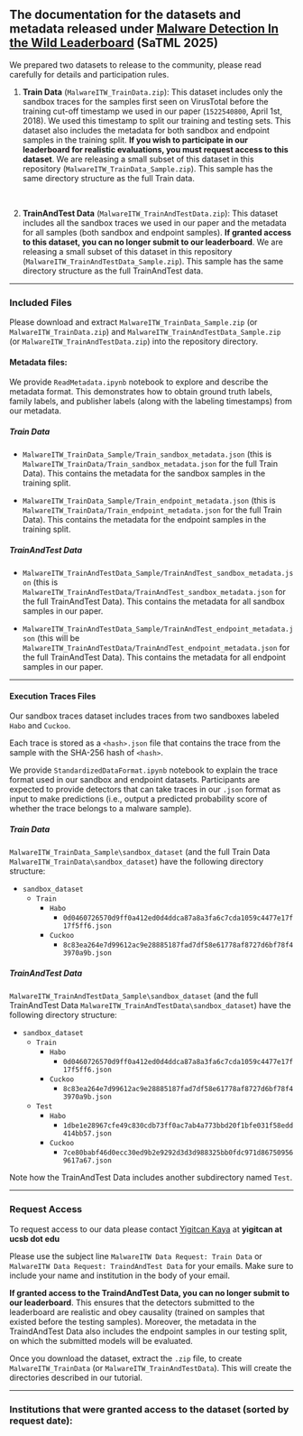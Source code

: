 ## The documentation for the datasets and metadata released under  **[Malware Detection In the Wild Leaderboard](https://malwaredetectioninthewild.github.io/)** (SaTML 2025)

We prepared two datasets to release to the community, please read carefully for details and participation rules.

1. **Train Data** (`MalwareITW_TrainData.zip`): This dataset includes only the sandbox traces for the samples first seen on VirusTotal before the training cut-off timestamp we used in our paper (`1522540800`, April 1st, 2018). We used this timestamp to split our training and testing sets. This dataset also includes the metadata for both sandbox and endpoint samples in the training split. **If you wish to participate in our leaderboard for realistic evaluations, you must request access to this dataset**. We are releasing a small subset of this dataset in this repository (`MalwareITW_TrainData_Sample.zip`). This sample has the same directory structure as the full Train data.

<br>

2. **TrainAndTest Data** (`MalwareITW_TrainAndTestData.zip`): This dataset includes all the sandbox traces we used in our paper and the metadata for all samples (both sandbox and endpoint samples). **If granted access to this dataset, you can no longer submit to our leaderboard**. We are releasing a small subset of this dataset in this repository (`MalwareITW_TrainAndTestData_Sample.zip`). This sample has the same directory structure as the full TrainAndTest data.

---

### Included Files

Please download and extract `MalwareITW_TrainData_Sample.zip` (or `MalwareITW_TrainData.zip`) and  `MalwareITW_TrainAndTestData_Sample.zip` (or `MalwareITW_TrainAndTestData.zip`) into the repository directory.

#### Metadata files:

We provide `ReadMetadata.ipynb` notebook to explore and describe the metadata format. This demonstrates how to obtain ground truth labels, family labels, and publisher labels (along with the labeling timestamps) from our metadata.

##### **Train Data**

* `MalwareITW_TrainData_Sample/Train_sandbox_metadata.json` (this is `MalwareITW_TrainData/Train_sandbox_metadata.json` for the full Train Data). This contains the metadata for the sandbox samples in the training split.

* `MalwareITW_TrainData_Sample/Train_endpoint_metadata.json` (this is `MalwareITW_TrainData/Train_endpoint_metadata.json` for the full Train Data). This contains the metadata for the endpoint samples in the training split.

##### **TrainAndTest Data**

* `MalwareITW_TrainAndTestData_Sample/TrainAndTest_sandbox_metadata.json` (this is `MalwareITW_TrainAndTestData/TrainAndTest_sandbox_metadata.json` for the full TrainAndTest Data). This contains the metadata for all sandbox samples in our paper.

* `MalwareITW_TrainAndTestData_Sample/TrainAndTest_endpoint_metadata.json` (this will be `MalwareITW_TrainAndTestData/TrainAndTest_endpoint_metadata.json` for the full TrainAndTest Data). This contains the metadata for all endpoint samples in our paper.

--- 

#### Execution Traces Files

Our sandbox traces dataset includes traces from two sandboxes labeled `Habo` and `Cuckoo`.

Each trace is stored as a `<hash>.json` file that contains the trace from the sample with the SHA-256 hash of `<hash>`.

We provide `StandardizedDataFormat.ipynb` notebook to explain the trace format used in our sandbox and endpoint datasets. Participants are expected to provide detectors that can take traces in our `.json` format as input to make predictions (i.e., output a predicted probability score of whether the trace belongs to a malware sample).

##### **Train Data**

`MalwareITW_TrainData_Sample\sandbox_dataset` (and the full Train Data `MalwareITW_TrainData\sandbox_dataset`) have the following directory structure:

- `sandbox_dataset`
    - `Train`
        - `Habo`
            - `0d0460726570d9ff0a412ed0d4ddca87a8a3fa6c7cda1059c4477e17f17f5ff6.json` 
        - `Cuckoo`
            - `8c83ea264e7d99612ac9e28885187fad7df58e61778af8727d6bf78f43970a9b.json`

##### **TrainAndTest Data**

`MalwareITW_TrainAndTestData_Sample\sandbox_dataset` (and the full TrainAndTest Data `MalwareITW_TrainAndTestData\sandbox_dataset`) have the following directory structure:

- `sandbox_dataset`
    - `Train`
        - `Habo`
            - `0d0460726570d9ff0a412ed0d4ddca87a8a3fa6c7cda1059c4477e17f17f5ff6.json` 
        - `Cuckoo`
            - `8c83ea264e7d99612ac9e28885187fad7df58e61778af8727d6bf78f43970a9b.json`
    - `Test`
        - `Habo`
            - `1dbe1e28967cfe49c830cdb73ff0ac7ab4a773bbd20f1bfe031f58edd414bb57.json` 
        - `Cuckoo`
            - `7ce80babf46d0ecc30ed9b2e9292d3d3d988325bb0fdc971d867509569617a67.json`

Note how the TrainAndTest Data includes another subdirectory named `Test`.

---

### Request Access

To request access to our data please contact [Yigitcan Kaya](https://yigitcankaya.github.io) at **yigitcan at ucsb dot edu**

Please use the subject line `MalwareITW Data Request: Train Data` or `MalwareITW Data Request: TraindAndTest Data` for your emails. Make sure to include your name and institution in the body of your email. 

**If granted access to the TraindAndTest Data, you can no longer submit to our leaderboard**. This ensures that the detectors submitted to the leaderboard are realistic and obey causality (trained on samples that existed before the testing samples). Moreover, the metadata in the TraindAndTest Data also includes the endpoint samples in our testing split, on which the submitted models will be evaluated. 

Once you download the dataset, extract the `.zip` file, to create `MalwareITW_TrainData` (or `MalwareITW_TrainAndTestData`). This will create the directories described in our tutorial.

---

### **Institutions that were granted access to the dataset (sorted by request date):**
